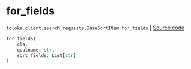 # for_fields
`toloka.client.search_requests.BaseSortItem.for_fields` | [Source code](https://github.com/Toloka/toloka-kit/blob/v1.0.2/src/client/search_requests.py#L99)

```python
for_fields(
    cls,
    qualname: str,
    sort_fields: List[str]
)
```

